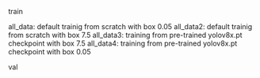 
train

all_data: default trainig from scratch with box 0.05
all_data2: default trainig from scratch with box 7.5
all_data3: training from pre-trained yolov8x.pt checkpoint with box 7.5
all_data4: training from pre-trained yolov8x.pt checkpoint with box 0.05

val
